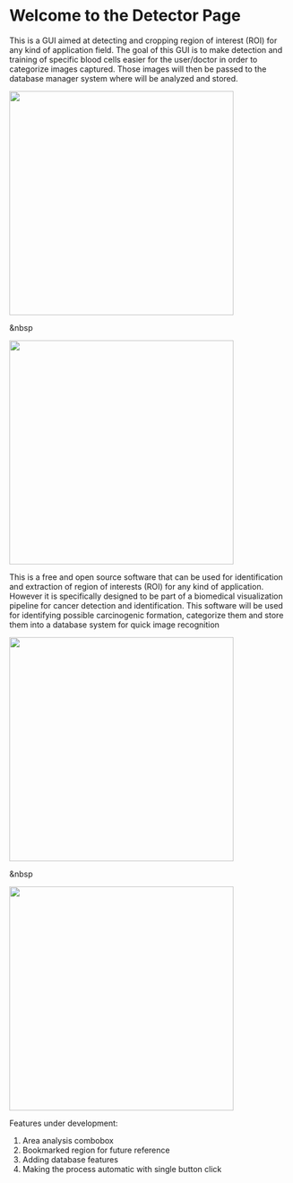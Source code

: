 # Welcome to the Detector Page
This is a GUI aimed at detecting and cropping region of interest (ROI) for any kind of application field. The goal of this GUI is to make detection and training of specific blood cells easier for the user/doctor in order to categorize images captured. Those images will then be passed to the database manager system where will be analyzed and stored.

<div>
<img src="https://user-images.githubusercontent.com/55800613/79785111-527fa080-8311-11ea-9cde-d6098e4b652f.png" width="400" height="400">
</div>
 
&nbsp 

<div>
<img src="https://user-images.githubusercontent.com/55800613/79785126-58758180-8311-11ea-85c7-762804955271.png" width="400" height="400">
</div>

This is a free and open source software that can be used for identification and extraction of region of interests (ROI) for any kind of application. However it is specifically designed to be part of a biomedical visualization pipeline for cancer detection and identification. This software will be used for identifying possible carcinogenic formation, categorize them and store them into a database system for quick image recognition

<div>
<img src="https://user-images.githubusercontent.com/55800613/79785137-5ad7db80-8311-11ea-88be-53f757ac1b47.png" width="400" height="400">
</div>

&nbsp 
<div>
<img src="https://user-images.githubusercontent.com/55800613/79785143-5e6b6280-8311-11ea-9cd7-f61cc7ec1071.png" width="400" height="400">
</div>

Features under development:
1. Area analysis combobox
2. Bookmarked region for future reference
3. Adding database features
4. Making the process automatic with single button click
